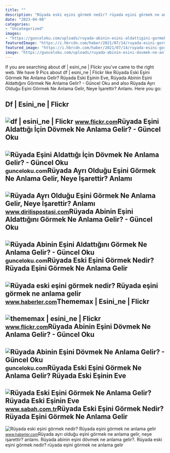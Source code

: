 ```yaml
---
title: ""
description: "Rüyada eski eşini görmek nedir? rüyada eşini görmek ne anlama gelir"
date: "2023-04-08"
categories:
- "Uncategorized"
images:
- "https://gunceloku.com/uploads/ruyada-abinin-esini-aldattigini-gormek-ne-anlama-gelir-622349d5f3283.jpg"
featuredImage: "https://i.hbrcdn.com/haber/2021/07/14/ruyada-esini-gormek-ne-anlama-gelir-ruyada-eski-14266541_4997_m.jpg"
featured_image: "https://i.hbrcdn.com/haber/2021/07/14/ruyada-esini-gormek-ne-anlama-gelir-ruyada-eski-14266541_6903_m.jpg"
image: "https://gunceloku.com/uploads/ruyada-abinin-esini-dovmek-ne-anlama-gelir-622349d5e8b93.jpg"
---
```


If you are searching about df | esini\_ne | Flickr you've came to the right web. We have 9 Pics about df | esini\_ne | Flickr like Rüyada Eski Eşini Görmek Ne Anlama Gelir? Rüyada Eski Eşinin Eve, Rüyada Abinin Eşini Aldattığını Görmek Ne Anlama Gelir? - Güncel Oku and also Rüyada Ayrı Olduğu Eşini Görmek Ne Anlama Gelir, Neye İşarettir? Anlamı. Here you go:

Df | Esini\_ne | Flickr
-----------------------

 ![df | esini_ne | Flickr](https://live.staticflickr.com/3616/3463837668_d205e88e9f.jpg) <small>www.flickr.com</small>Rüyada Eşini Aldattığı İçin Dövmek Ne Anlama Gelir? - Güncel Oku
----------------------------------------------------------------

 ![Rüyada Eşini Aldattığı İçin Dövmek Ne Anlama Gelir? - Güncel Oku](https://gunceloku.com/uploads/ruyada-esini-aldattigi-icin-dovmek-ne-anlama-gelir-62287aad306a4.jpg) <small>gunceloku.com</small>Rüyada Ayrı Olduğu Eşini Görmek Ne Anlama Gelir, Neye İşarettir? Anlamı
-----------------------------------------------------------------------

 ![Rüyada Ayrı Olduğu Eşini Görmek Ne Anlama Gelir, Neye İşarettir? Anlamı](https://www.dirilispostasi.com/sites/805/uploads/2021/05/11/ruyada-ayri-oldugu-esini-gormek-ne-anlama-gelir-neye-isarettir-anlami-yorumu2.jpg?) <small>www.dirilispostasi.com</small>Rüyada Abinin Eşini Aldattığını Görmek Ne Anlama Gelir? - Güncel Oku
--------------------------------------------------------------------

 ![Rüyada Abinin Eşini Aldattığını Görmek Ne Anlama Gelir? - Güncel Oku](https://gunceloku.com/uploads/ruyada-abinin-esini-aldattigini-gormek-ne-anlama-gelir-622349d5f3283.jpg) <small>gunceloku.com</small>Rüyada Eski Eşini Görmek Nedir? Rüyada Eşini Görmek Ne Anlama Gelir
-------------------------------------------------------------------

 ![Rüyada eski eşini görmek nedir? Rüyada eşini görmek ne anlama gelir](https://i.hbrcdn.com/haber/2021/07/14/ruyada-esini-gormek-ne-anlama-gelir-ruyada-eski-14266541_6903_m.jpg) <small>www.haberler.com</small>Thememax | Esini\_ne | Flickr
-----------------------------

 ![thememax | esini_ne | Flickr](https://live.staticflickr.com/3662/3463019917_9a11c90632_z.jpg) <small>www.flickr.com</small>Rüyada Abinin Eşini Dövmek Ne Anlama Gelir? - Güncel Oku
--------------------------------------------------------

 ![Rüyada Abinin Eşini Dövmek Ne Anlama Gelir? - Güncel Oku](https://gunceloku.com/uploads/ruyada-abinin-esini-dovmek-ne-anlama-gelir-622349d5e8b93.jpg) <small>gunceloku.com</small>Rüyada Eski Eşini Görmek Ne Anlama Gelir? Rüyada Eski Eşinin Eve
----------------------------------------------------------------

 ![Rüyada Eski Eşini Görmek Ne Anlama Gelir? Rüyada Eski Eşinin Eve](https://iasbh.tmgrup.com.tr/1449b3/752/395/0/0/512/268?u=https://isbh.tmgrup.com.tr/sbh/2021/08/20/ruyada-eski-esini-gormek-ne-anlama-gelir-ruyada-eski-esinin-eve-geldigini-gormek-anlami-nedir-1629460059438.jpg) <small>www.sabah.com.tr</small>Rüyada Eski Eşini Görmek Nedir? Rüyada Eşini Görmek Ne Anlama Gelir
-------------------------------------------------------------------

 ![Rüyada eski eşini görmek nedir? Rüyada eşini görmek ne anlama gelir](https://i.hbrcdn.com/haber/2021/07/14/ruyada-esini-gormek-ne-anlama-gelir-ruyada-eski-14266541_4997_m.jpg) <small>www.haberler.com</small>Rüyada ayrı olduğu eşini görmek ne anlama gelir, neye i̇şarettir? anlamı. Rüyada abinin eşini dövmek ne anlama gelir?. Rüyada eski eşini görmek nedir? rüyada eşini görmek ne anlama gelir
